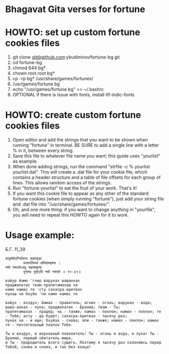 # Bhagavat Gita verses for fortune

# HOWTO: set up custom fortune cookies files
1. git clone git@github.com:ybudimirov/fortune-bg.git
2. cd fortune-bg
3. chmod 644 bg*
4. chown root.root bg*
5. cp -rp bg* /usr/share/games/fortunes/
6. /usr/games/fortune bg
7. echo "/usr/games/fortune bg" >> ~/.bashrc
7. OPTIONAL if there is issue with fonts, install ttf-indic-fonts

# HOWTO: create custom fortune cookies files
1. Open editor and add the strings that you want to be shown when running "fortune" in terminal. 
BE SURE to add a single line with a letter % in it, between every string.
2. Save this file to whatever file name you want; this guide uses "yourlist" as example.
3. When done adding strings, run the command "strfile -c % yourlist yourlist.dat". 
This will create a .dat file for your cookie file, which contains a header structure and a table of file offsets for each group of lines. This allows random access of the strings.
4. Run "fortune yourlist" to eat the fruit of your work. That's it! 
5. If you want this cookie file to appear as any other of the standard fortune cookies (when simply running "fortune"), just add your string file and .dat file into "/usr/share/games/fortunes/".
6. Oh, and one more thing: if you want to change anything in "yourfile", you will need to repeat this HOWTO again for it to work.

# Usage example:

Б.Г. 11_39
    
    वायुर्यमोऽग्निर्वरुणः शशाङ्कः
            प्रजापतिस्त्वं प्रपितामहश्च ।
    नमो नमस्तेऽस्तु सहस्रकृत्वः
            पुनश्च भूयोऽपि नमो नमस्ते ॥ ११-३९॥
    
    вайур йамо 'гнир варунах шашанках 
    праджапатис твам прапитамахаш ча 
    намо намас те 'сту сахасра-критвах 
    пунаш ча бхуйо 'пи намо намас те 
    
    вайух - воздух; йамах - правитель; агних - огонь; варунах - вода; шаша-анках - луна; праджапатих - Брахма; твам - Ты; 
    прапитамахах - прадед; ча - также; намах - поклон; намах - поклон; те - Тебе; асту - да будет; сахасра-критвах - тысячу раз; 
    пунах ча - и еще; бхуйах - снова; апи - также; намах - поклон; намах те - почтительный поклон Тебе.
    
    Ты и воздух, и верховный повелитель! Ты - огонь и вода, и луна! Ты - Брахма, первый обитатель мира, 
    и Ты - прародитель всего сущего. Поэтому я тысячу раз склоняюсь перед Тобой, снова и снова, и так без конца!
